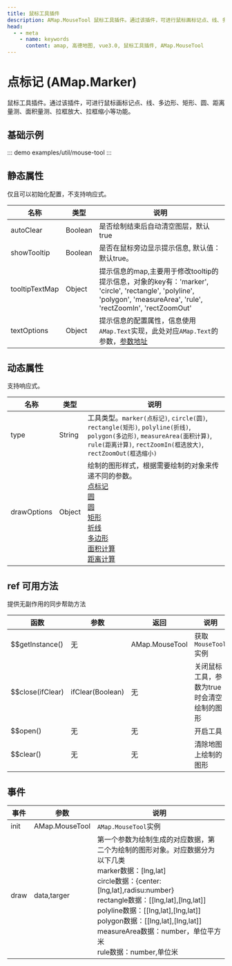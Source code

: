 ```yaml
---
title: 鼠标工具插件
description: AMap.MouseTool 鼠标工具插件。通过该插件，可进行鼠标画标记点、线、多边形、矩形、圆、距离量测、面积量测、拉框放大、拉框缩小等功能。
head:
  - - meta
    - name: keywords
      content: amap, 高德地图, vue3.0, 鼠标工具插件, AMap.MouseTool
---
```


# 点标记 (AMap.Marker)
鼠标工具插件。通过该插件，可进行鼠标画标记点、线、多边形、矩形、圆、距离量测、面积量测、拉框放大、拉框缩小等功能。

## 基础示例

::: demo
examples/util/mouse-tool
:::


## 静态属性
仅且可以初始化配置，不支持响应式。

名称 | 类型            | 说明
---|---------------|---|
autoClear | Boolean       | 是否绘制结束后自动清空图层，默认true
showTooltip | Boolean       | 是否在鼠标旁边显示提示信息, 默认值：默认true。
tooltipTextMap | Object        | 提示信息的map,主要用于修改tooltip的提示信息，对象的key有：'marker', 'circle', 'rectangle', 'polyline', 'polygon', 'measureArea', 'rule', 'rectZoomIn', 'rectZoomOut'
textOptions | Object | 提示信息的配置属性，信息使用`AMap.Text`实现，此处对应`AMap.Text`的参数，[参数地址](https://lbs.amap.com/api/jsapi-v2/documentation#text)

## 动态属性
支持响应式。

名称 | 类型                       | 说明
---|--------------------------|---|
type | String                   | 工具类型。`marker(点标记)`, `circle(圆)`, `rectangle(矩形)`, `polyline(折线)`, `polygon(多边形)`, `measureArea(面积计算)`, `rule(距离计算)`, `rectZoomIn(框选放大)`, `rectZoomOut(框选缩小)`
drawOptions | Object                   | 绘制的图形样式，根据需要绘制的对象来传递不同的参数。<br/>[点标记](https://lbs.amap.com/api/jsapi-v2/documentation#marker)<br/>[圆](https://lbs.amap.com/api/jsapi-v2/documentation#circle)<br/>[圆](https://lbs.amap.com/api/jsapi-v2/documentation#circle)<br/>[矩形](https://lbs.amap.com/api/jsapi-v2/documentation#rectangle)<br/>[折线](https://lbs.amap.com/api/jsapi-v2/documentation#polyline)<br/>[多边形](https://lbs.amap.com/api/jsapi-v2/documentation#polygon)<br/>[面积计算](https://lbs.amap.com/api/jsapi-v2/documentation#polygon)<br/>[距离计算](https://lbs.amap.com/api/jsapi-v2/documentation#polyline)

## ref 可用方法
提供无副作用的同步帮助方法

函数 | 参数               | 返回             | 说明
---|------------------|----------------|---|
$$getInstance() | 无                | AMap.MouseTool | 获取`MouseTool`实例 
$$close(ifClear) | ifClear(Boolean) | 无              | 关闭鼠标工具，参数为true时会清空绘制的图形
$$open() | 无 | 无 | 开启工具
$$clear() | 无 | 无 | 清除地图上绘制的图形

## 事件

事件 | 参数             | 说明
---|----------------|---|
init | AMap.MouseTool | `AMap.MouseTool`实例
draw | data,targer    | 第一个参数为绘制生成的对应数据，第二个为绘制的图形对象。对应数据分为以下几类<br/>marker数据：[lng,lat]<br/>circle数据：{center:[lng,lat],radisu:number}<br/>rectangle数据：[[lng,lat],[lng,lat]]<br/>polyline数据：[[lng,lat],[lng,lat]]<br/>polygon数据：[[lng,lat],[lng,lat]]<br/>measureArea数据：number，单位平方米<br/>rule数据：number,单位米
